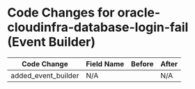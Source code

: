 # Code Changes for oracle-cloudinfra-database-login-fail (Event Builder)

| Code Change | Field Name | Before | After |
|-------------|------------|--------|-------|
| added_event_builder | N/A |  | N/A |